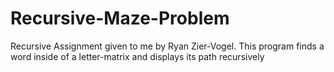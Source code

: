 # Recursive-Maze-Problem
Recursive Assignment given to me by Ryan Zier-Vogel. This program finds a word inside of a letter-matrix and displays its path recursively
